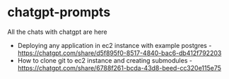 # chatgpt-prompts
All the chats with chatgpt are here
* Deploying any application in ec2 instance with example postgres - https://chatgpt.com/share/d5f895f0-8517-4840-bac6-db412f792203 
* How to clone git to ec2 instance and creating submodules - https://chatgpt.com/share/6788f261-bcda-43d8-beed-cc320e115e75
